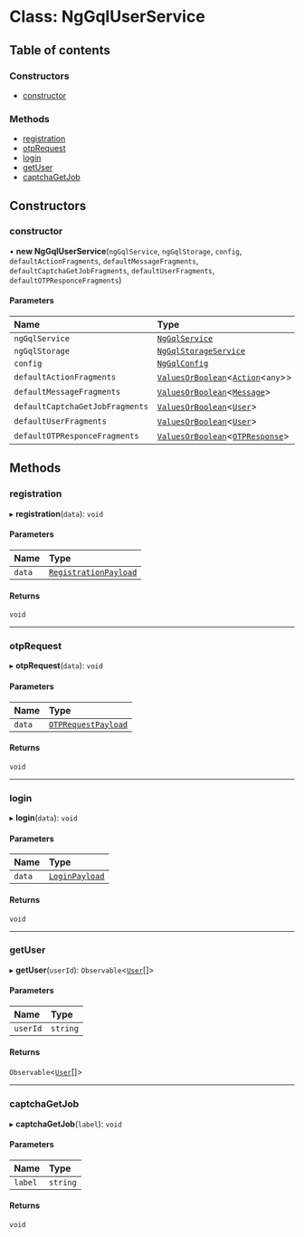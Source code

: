 # Class: NgGqlUserService

## Table of contents

### Constructors

- [constructor](NgGqlUserService.md#constructor)

### Methods

- [registration](NgGqlUserService.md#registration)
- [otpRequest](NgGqlUserService.md#otprequest)
- [login](NgGqlUserService.md#login)
- [getUser](NgGqlUserService.md#getuser)
- [captchaGetJob](NgGqlUserService.md#captchagetjob)

## Constructors

### constructor

• **new NgGqlUserService**(`ngGqlService`, `ngGqlStorage`, `config`, `defaultActionFragments`, `defaultMessageFragments`, `defaultCaptchaGetJobFragments`, `defaultUserFragments`, `defaultOTPResponceFragments`)

#### Parameters

| Name | Type |
| :------ | :------ |
| `ngGqlService` | [`NgGqlService`](NgGqlService.md) |
| `ngGqlStorage` | [`NgGqlStorageService`](NgGqlStorageService.md) |
| `config` | [`NgGqlConfig`](../interfaces/NgGqlConfig.md) |
| `defaultActionFragments` | [`ValuesOrBoolean`](../README.md#valuesorboolean)<[`Action`](../interfaces/Action.md)<`any`\>\> |
| `defaultMessageFragments` | [`ValuesOrBoolean`](../README.md#valuesorboolean)<[`Message`](../interfaces/Message.md)\> |
| `defaultCaptchaGetJobFragments` | [`ValuesOrBoolean`](../README.md#valuesorboolean)<[`User`](../interfaces/User.md)\> |
| `defaultUserFragments` | [`ValuesOrBoolean`](../README.md#valuesorboolean)<[`User`](../interfaces/User.md)\> |
| `defaultOTPResponceFragments` | [`ValuesOrBoolean`](../README.md#valuesorboolean)<[`OTPResponse`](../interfaces/OTPResponse.md)\> |

## Methods

### registration

▸ **registration**(`data`): `void`

#### Parameters

| Name | Type |
| :------ | :------ |
| `data` | [`RegistrationPayload`](../README.md#registrationpayload) |

#### Returns

`void`

___

### otpRequest

▸ **otpRequest**(`data`): `void`

#### Parameters

| Name | Type |
| :------ | :------ |
| `data` | [`OTPRequestPayload`](../interfaces/OTPRequestPayload.md) |

#### Returns

`void`

___

### login

▸ **login**(`data`): `void`

#### Parameters

| Name | Type |
| :------ | :------ |
| `data` | [`LoginPayload`](../interfaces/LoginPayload.md) |

#### Returns

`void`

___

### getUser

▸ **getUser**(`userId`): `Observable`<[`User`](../interfaces/User.md)[]\>

#### Parameters

| Name | Type |
| :------ | :------ |
| `userId` | `string` |

#### Returns

`Observable`<[`User`](../interfaces/User.md)[]\>

___

### captchaGetJob

▸ **captchaGetJob**(`label`): `void`

#### Parameters

| Name | Type |
| :------ | :------ |
| `label` | `string` |

#### Returns

`void`
